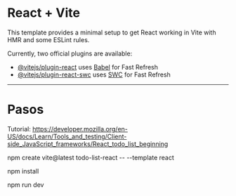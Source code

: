 # React + Vite

This template provides a minimal setup to get React working in Vite with HMR and some ESLint rules.

Currently, two official plugins are available:

- [@vitejs/plugin-react](https://github.com/vitejs/vite-plugin-react/blob/main/packages/plugin-react/README.md) uses [Babel](https://babeljs.io/) for Fast Refresh
- [@vitejs/plugin-react-swc](https://github.com/vitejs/vite-plugin-react-swc) uses [SWC](https://swc.rs/) for Fast Refresh

---

# Pasos

Tutorial: https://developer.mozilla.org/en-US/docs/Learn/Tools_and_testing/Client-side_JavaScript_frameworks/React_todo_list_beginning

npm create vite@latest todo-list-react -- --template react

npm install

npm run dev